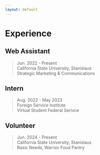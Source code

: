```yaml
---
layout: default
---
```


# Experience

## Web Assistant

> Jun. 2022 - Present <br />
> California State University, Stanislaus <br />
> Strategic Marketing & Communications <br />

## Intern

> Aug. 2022 - May 2023 <br />
> Foreign Service Institute <br />
> Virtual Student Federal Serivce <br />

## Volunteer

> Jun. 2024 - Present <br />
> California State University, Stanislaus <br />
> Basic Needs, Warrior Food Pantry <br />
